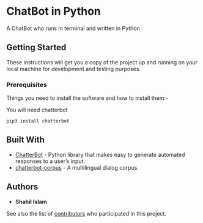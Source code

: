 # ChatBot in Python

A ChatBot who runs in terminal and written in Python

## Getting Started

These instructions will get you a copy of the project up and running on your local machine for development and testing purposes.

### Prerequisites

Things you need to install the software and how to install them:-

You will need chatterbot

```
pip3 install chatterbot
```

## Built With

* [ChatterBot](https://chatterbot.readthedocs.io/en/stable/) - Python library that makes easy to generate automated responses to a user’s input. 
* [chatterbot-corpus](https://github.com/gunthercox/chatterbot-corpus) - A multilingual dialog corpus.

## Authors

* **Shahil Islam**


See also the list of [contributors](https://github.com/islamshahil/ChatBot-in-Python/graphs/contributors) who participated in this project.

